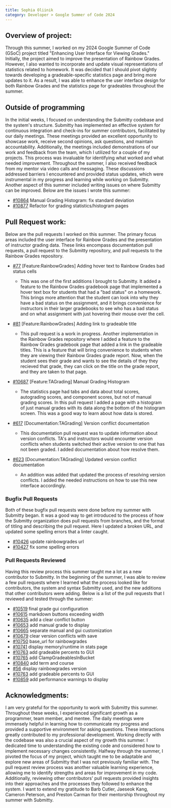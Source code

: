 ```yaml
---
title: Sophia Oliinik
category: Developer > Google Summer of Code 2024
---
```


## Overview of project:
Through this summer, I worked on my 2024 Google Summer of Code (GSoC) project titled "Enhancing User Interface for Viewing Grades." Initially, the project aimed to improve the presentation of Rainbow Grades. However, I also wanted to incorporate and update visual representations of statistics related to homework. It was decided that I should pivot slightly towards developing a gradeable-specific statistics page and bring more updates to it. As a result, I was able to enhance the user interface design for both Rainbow Grades and the statistics page for gradeables throughout the summer.


## Outside of programming
In the initial weeks, I focused on understanding the Submitty codebase and the system's structure. Submitty has implemented an effective system for continuous integration and check-ins for summer contributors, facilitated by our daily meetings. These meetings provided an excellent opportunity to showcase work, receive second opinions, ask questions, and maintain accountability. Additionally, the meetings included demonstrations of our work and feedback from the team, which I utilized for a couple of my projects. This process was invaluable for identifying what worked and what needed improvement. Throughout the summer, I also received feedback from my mentor via video calls and messaging. These discussions addressed barriers I encountered and provided status updates, which were instrumental in my progress and learning while working on Submitty.
Another aspect of this summer included writing issues on where Submitty can be improved. Below are the issues I wrote this summer: 
- [#10864](https://github.com/Submitty/Submitty/issues/10864) Manual Grading Histogram: fix standard deviation
- [#10877](https://github.com/Submitty/Submitty/issues/10877) Refactor for grading statistics/histogram pages


## Pull Request work:
Below are the pull requests I worked on this summer. The primary focus areas included the user interface for Rainbow Grades and the presentation of instructor grading data. These links encompass documentation pull requests, a pull request to the Submitty repository, and pull requests to the Rainbow Grades repository.

- [#77](https://github.com/Submitty/RainbowGrades/pull/77) [Feature:RainbowGrades] Adding hover text to Rainbow Grades bad status cells
    * This was one of the first additions I brought to Submitty. It added a feature to the Rainbow Grades gradebook page that implemented a hover text box for students that had a "bad status" on a homework. This brings more attention that the student can look into why they have a bad status on the assignment, and it brings convenience for instructors in their larger gradebooks to see who has a bad status and on what assignment with just hovering their mouse over the cell. 

- [#81](https://github.com/Submitty/RainbowGrades/pull/81) [Feature:RainbowGrades] Adding link to gradeable title
    * This pull request is a work in progress. Another implementation in the Rainbow Grades repository where I added a feature to the Rainbow Grades gradebook page that added a link in the gradeable titles. This is a feature that will bring convenience to students when they are viewing their Rainbow Grades grade report. Now, when the student sees their grade and wants to see the details of they they recieved that grade, they can click on the title on the grade report, and they are taken to that page. 

- [#10687](https://github.com/Submitty/Submitty/pull/10687) [Feature:TAGrading] Manual Grading Histogram
    * The statistics page had tabs and data about total scores, autograding scores, and component scores, but not of manual grading scores. In this pull request I added a page with a histogram of just manual grades with its data along the bottom of the histogram screen. This was a good way to learn about how data is stored.

- [#617](https://github.com/Submitty/submitty.github.io/pull/617) [Documentation:TAGrading] Version conflict documentation
    * This documentation pull request was to update information about version conflicts. TA's and instructors would encounter version conflicts when students switched their active version to one that has not been graded. I added documentation about how resolve them.

- [#623](https://github.com/Submitty/submitty.github.io/pull/623) [Documentation:TAGrading] Updated version conflict documentation
    * An addition was added that updated the process of resolving version conflicts. I added the needed instructions on how to use this new interface accordingly.

### Bugfix Pull Requests
Both of these bugfix pull requests were done before my summer with Submitty began. It was a good way to get introduced to the process of how the Submitty organization does pull requests from branches, and the format of titling and describing the pull request. Here I updated a broken URL, and updated some spelling errors that a linter caught. 
- [#10426](https://github.com/Submitty/Submitty/pull/10426) update rainbowgrades url
- [#10427](https://github.com/Submitty/Submitty/pull/10427) fix some spelling errors

### Pull Requests Reviewed
Having this review process this summer taught me a lot as a new contributor to Submitty. In the beginning of the summer, I was able to review a few pull requests where I learned what the process looked like for contributors, the system and syntax Submitty used, and the new additions that other contributors were adding. Below is a list of the pull requests that I reviewed and tested through the summer:
- [#10519](https://github.com/Submitty/Submitty/pull/10518) final grade gui configuration
- [#10615](https://github.com/Submitty/Submitty/pull/10615) markdown buttons exceeding width
- [#10635](https://github.com/Submitty/Submitty/pull/10635) add a clear conflict button
- [#10653](https://github.com/Submitty/Submitty/pull/10653) add manual grade to display
- [#10665](https://github.com/Submitty/Submitty/pull/10665) separate manual and gui customization
- [#10679](https://github.com/Submitty/Submitty/pull/10679) clear version conflicts with save
- [#10750](https://github.com/Submitty/Submitty/pull/10750) base_url for rainbowgrades
- [#10741](https://github.com/Submitty/Submitty/pull/10741) display memory/runtime in stats page
- [#10763](https://github.com/Submitty/Submitty/pull/10763) add gradeable percents to GUI
- [#10765](https://github.com/Submitty/Submitty/pull/10765) add ClampGradeablesInBucket
- [#10840](https://github.com/Submitty/Submitty/pull/10840) add term and course
- [#56](https://github.com/Submitty/RainbowGrades/pull/56) display rainbowgrades version
- [#10763](https://github.com/Submitty/Submitty/pull/10763) add gradeable percents to GUI
- [#10859](https://github.com/Submitty/Submitty/pull/10859) add performance warnings to display




## Acknowledgments:
I am very grateful for the opportunity to work with Submitty this summer. Throughout these weeks, I experienced significant growth as a programmer, team member, and mentee. The daily meetings were immensely helpful in learning how to communicate my progress and provided a supportive environment for asking questions. These interactions greatly contributed to my professional development.
Working directly with the codebase was also a crucial aspect of my growth this summer. I dedicated time to understanding the existing code and considered how to implement necessary changes consistently. Halfway through the summer, I pivoted the focus of my project, which taught me to be adaptable and explore new areas of Submitty that I was not previously familiar with.
The pull request review process was another valuable learning experience, allowing me to identify strengths and areas for improvement in my code. Additionally, reviewing other contributors' pull requests provided insights into their approaches and the processes they followed to enhance the system. I want to extend my gratitude to Barb Cutler, Jaeseok Kang, Cameron Peterson, and Preston Carman for their mentorship throughout my summer with Submitty. 